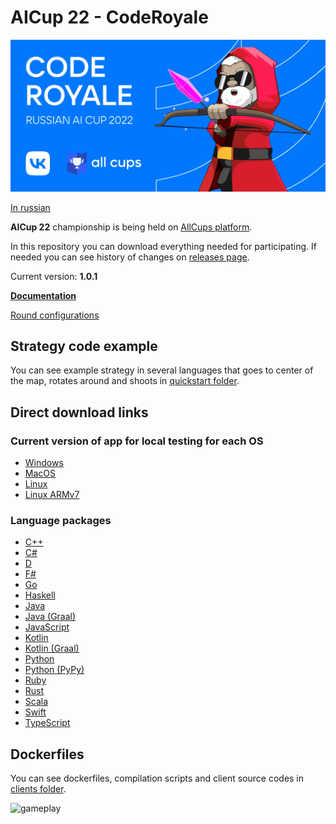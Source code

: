 # AICup 22 - CodeRoyale

![image](docs-ru/logo.png)

[In russian](README.md)

**AICup 22** championship is being held on [AllCups platform](https://cups.online/en/contests/coderoyale).

In this repository you can download everything needed for participating.
If needed you can see history of changes on [releases page](https://github.com/All-Cups/aicup22/releases).

Current version: **1.0.1**

[**Documentation**](docs-en/doc.md)

[Round configurations](presets)

## Strategy code example

You can see example strategy in several languages that goes to center of the map, rotates around and shoots in [quickstart folder](quickstart).

## Direct download links

### Current version of app for local testing for each OS

- [Windows](https://github.com/All-Cups/aicup22/releases/download/v1.0.1/app-windows.zip)
- [MacOS](https://github.com/All-Cups/aicup22/releases/download/v1.0.1/app-macos.tar.gz)
- [Linux](https://github.com/All-Cups/aicup22/releases/download/v1.0.1/app-linux.tar.gz)
- [Linux ARMv7](https://github.com/All-Cups/aicup22/releases/download/v1.0.1/app-linux-armv7.tar.gz)

### Language packages

- [С++](https://github.com/All-Cups/aicup22/releases/download/v1.0.1/client-cpp.zip)
- [C#](https://github.com/All-Cups/aicup22/releases/download/v1.0.1/client-csharp.zip)
- [D](https://github.com/All-Cups/aicup22/releases/download/v1.0.1/client-dlang.zip)
- [F#](https://github.com/All-Cups/aicup22/releases/download/v1.0.1/client-fsharp.zip)
- [Go](https://github.com/All-Cups/aicup22/releases/download/v1.0.1/client-go.zip)
- [Haskell](https://github.com/All-Cups/aicup22/releases/download/v1.0.1/client-haskell.zip)
- [Java](https://github.com/All-Cups/aicup22/releases/download/v1.0.1/client-java.zip)
- [Java (Graal)](https://github.com/All-Cups/aicup22/releases/download/v1.0.1/client-java_graal.zip)
- [JavaScript](https://github.com/All-Cups/aicup22/releases/download/v1.0.1/client-javascript.zip)
- [Kotlin](https://github.com/All-Cups/aicup22/releases/download/v1.0.1/client-kotlin.zip)
- [Kotlin (Graal)](https://github.com/All-Cups/aicup22/releases/download/v1.0.1/client-kotlin.zip)
- [Python](https://github.com/All-Cups/aicup22/releases/download/v1.0.1/client-python.zip)
- [Python (PyPy)](https://github.com/All-Cups/aicup22/releases/download/v1.0.1/client-python_pypy.zip)
- [Ruby](https://github.com/All-Cups/aicup22/releases/download/v1.0.1/client-ruby.zip)
- [Rust](https://github.com/All-Cups/aicup22/releases/download/v1.0.1/client-rust.zip)
- [Scala](https://github.com/All-Cups/aicup22/releases/download/v1.0.1/client-scala.zip)
- [Swift](https://github.com/All-Cups/aicup22/releases/download/v1.0.1/client-swift.zip)
- [TypeScript](https://github.com/All-Cups/aicup22/releases/download/v1.0.1/client-typescript.zip)

## Dockerfiles

You can see dockerfiles, compilation scripts and client source codes in [clients folder](clients).

![gameplay](gameplay.gif)

